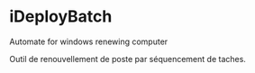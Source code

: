 # iDeployBatch
Automate for windows renewing computer

Outil de renouvellement de poste par séquencement de taches.
